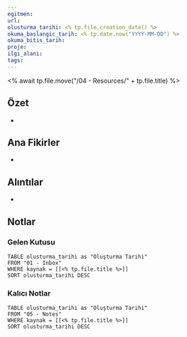 ```yaml
---
egitmen:
url:
olusturma_tarihi: <% tp.file.creation_date() %>
okuma_baslangic_tarih: <% tp.date.now("YYYY-MM-DD") %>
okuma_bitis_tarih:
proje:
ilgi_alani:
tags:
---
```

<% await tp.file.move("/04 - Resources/" + tp.file.title) %>
## Özet
- 
## Ana Fikirler
- 
## Alıntılar
- 
## Notlar
### Gelen Kutusu
```dataview
TABLE olusturma_tarihi as "Oluşturma Tarihi"
FROM "01 - Inbox"
WHERE kaynak = [[<% tp.file.title %>]]
SORT olusturma_tarihi DESC
```
### Kalıcı Notlar
```dataview
TABLE olusturma_tarihi as "Oluşturma Tarihi"
FROM "05 - Notes"
WHERE kaynak = [[<% tp.file.title %>]]
SORT olusturma_tarihi DESC
```